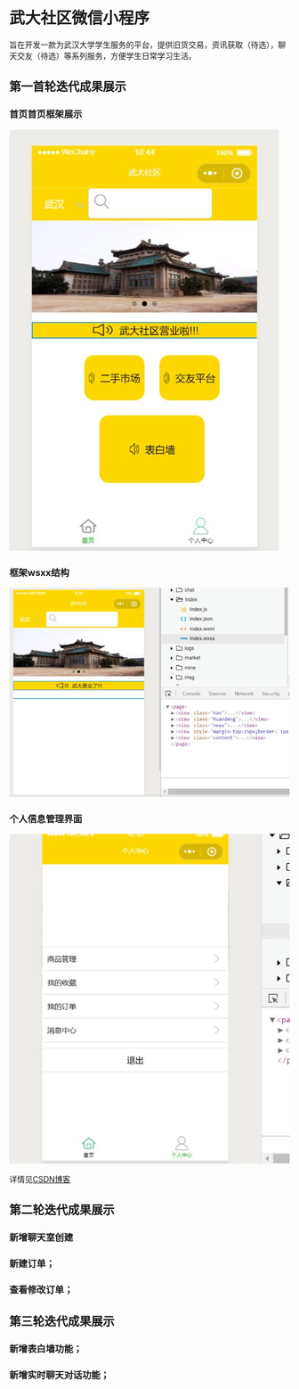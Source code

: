 # 武大社区微信小程序
旨在开发一款为武汉大学学生服务的平台，提供旧货交易，资讯获取（待选），聊天交友（待选）等系列服务，方便学生日常学习生活。
## 第一首轮迭代成果展示

### 首页首页框架展示

![首页框架展示](https://github.com/loweasy/-vx-/blob/The-First-iteration/7DC88D05AF3725C896C12710151C30B9.jpg)
### 框架wsxx结构

![框架wxss结构](https://github.com/loweasy/-vx-/blob/The-First-iteration/0150E82E625E886C26CF47DC7D171A2B.jpg)
### 个人信息管理界面

![个人信息管理](https://github.com/loweasy/-vx-/blob/The-First-iteration/62EC10B8BA0D0E630184215E9E682B8C.jpg)

详情见[CSDN博客](https://blog.csdn.net/weixin_44588455)
## 第二轮迭代成果展示
  ### 新增聊天室创建
  
  ### 新建订单；
 
  ### 查看修改订单；
  
## 第三轮迭代成果展示
  ### 新增表白墙功能；
  ### 新增实时聊天对话功能；

